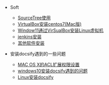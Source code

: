- Soft

  - [SourceTree使用](soft/sourceTree.md)
  - [VirtualBox安装centos7(Mac版)](soft/VirtualBox安装centos7(Mac版).md)
  - [Window11通过VirSualBox安装Linux虚拟机](soft/window11通过VirSualBox安装Linux虚拟机.md)
  - [jenkins安装](soft/jenkins安装.md)
  - [其他软件安装](soft/env_install.md)
  
- 安装docsify遇到的一些问题

  - [MAC OS X的ACL扩展权限设置](soft/docsify_problem/MACOSX的ACL扩展权限设置.md)
  - [windows10安装docsify遇到的问题](soft/docsify_problem/windows10安装docsify遇到的问题.md)
  - [Linux安装docsify](soft/docsify_problem/docsify_install.md)

  
